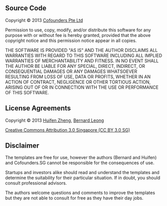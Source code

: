 ## Source Code

Copyright &copy; 2013 [Cofounders Pte Ltd](http://www.cofounders.sg/)

Permission to use, copy, modify, and/or distribute this software for any purpose with or without fee is hereby granted, provided that the above copyright notice and this permission notice appear in all copies.

THE SOFTWARE IS PROVIDED "AS IS" AND THE AUTHOR DISCLAIMS ALL WARRANTIES WITH REGARD TO THIS SOFTWARE INCLUDING ALL IMPLIED WARRANTIES OF MERCHANTABILITY AND FITNESS. IN NO EVENT SHALL THE AUTHOR BE LIABLE FOR ANY SPECIAL, DIRECT, INDIRECT, OR CONSEQUENTIAL DAMAGES OR ANY DAMAGES WHATSOEVER RESULTING FROM LOSS OF USE, DATA OR PROFITS, WHETHER IN AN ACTION OF CONTRACT, NEGLIGENCE OR OTHER TORTIOUS ACTION, ARISING OUT OF OR IN CONNECTION WITH THE USE OR PERFORMANCE OF THIS SOFTWARE.

## License Agreements

Copyright &copy; 2013 [Huifen Zheng](http://aicalico.com/), [Bernard Leong](http://www.bernardleong.com/)

[Creative Commons Attribution 3.0 Singapore (CC BY 3.0 SG)](http://creativecommons.org/licenses/by/3.0/sg/deed.en_US)

## Disclaimer

The templates are free for use, however the authors (Bernard and Huifen) and Cofounders.SG cannot be responsible for the consequences of use.

Startups and investors alike should read and understand the templates and determine the suitability for their particular situation. If in doubt, you should consult professional advisors.

The authors welcome questions and comments to improve the templates but they are not able to consult for free as they have their day jobs.
